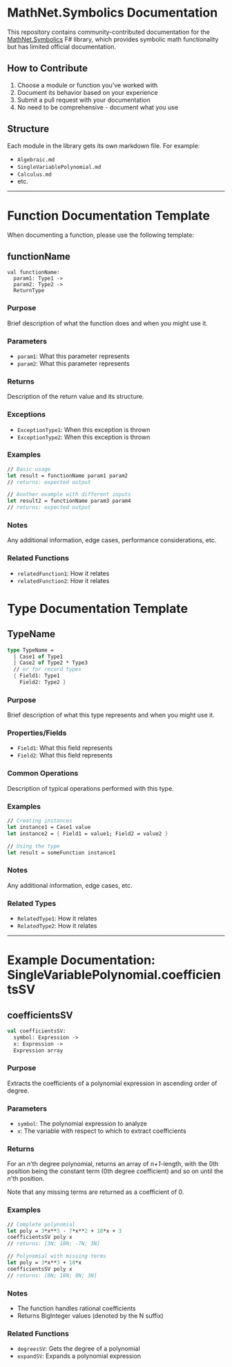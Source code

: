 # MathNet.Symbolics Documentation

This repository contains community-contributed documentation for the [MathNet.Symbolics](https://symbolics.mathdotnet.com/) F# library, which provides symbolic math functionality but has limited official documentation.

## How to Contribute

1. Choose a module or function you've worked with
2. Document its behavior based on your experience
3. Submit a pull request with your documentation
4. No need to be comprehensive - document what you use

## Structure

Each module in the library gets its own markdown file. For example:
- `Algebraic.md`
- `SingleVariablePolynomial.md`
- `Calculus.md`
- etc.

---

# Function Documentation Template

When documenting a function, please use the following template:

## functionName
```
val functionName: 
  param1: Type1 -> 
  param2: Type2 -> 
  ReturnType
```

### Purpose
Brief description of what the function does and when you might use it.

### Parameters
- `param1`: What this parameter represents
- `param2`: What this parameter represents

### Returns
Description of the return value and its structure.

### Exceptions
- `ExceptionType1`: When this exception is thrown
- `ExceptionType2`: When this exception is thrown

### Examples
```fsharp
// Basic usage
let result = functionName param1 param2
// returns: expected output

// Another example with different inputs
let result2 = functionName param3 param4
// returns: expected output
```

### Notes
Any additional information, edge cases, performance considerations, etc.

### Related Functions
- `relatedFunction1`: How it relates
- `relatedFunction2`: How it relates


# Type Documentation Template


## TypeName

```fsharp
type TypeName = 
  | Case1 of Type1
  | Case2 of Type2 * Type3
  // or for record types
  { Field1: Type1
    Field2: Type2 }
```

### Purpose
Brief description of what this type represents and when you might use it.

### Properties/Fields
- `Field1`: What this field represents
- `Field2`: What this field represents

### Common Operations
Description of typical operations performed with this type.

### Examples
```fsharp
// Creating instances
let instance1 = Case1 value
let instance2 = { Field1 = value1; Field2 = value2 }

// Using the type
let result = someFunction instance1
```

### Notes
Any additional information, edge cases, etc.

### Related Types
- `RelatedType1`: How it relates
- `RelatedType2`: How it relates


---

# Example Documentation: SingleVariablePolynomial.coefficientsSV

## coefficientsSV

```fsharp
val coefficientsSV:
  symbol: Expression ->
  x: Expression ->
  Expression array
```

### Purpose
Extracts the coefficients of a polynomial expression in ascending order of degree.

### Parameters
- `symbol`: The polynomial expression to analyze
- `x`: The variable with respect to which to extract coefficients

### Returns
For an *n*'th degree polynomial, returns an array of *n+1*-length, with the 0th position being the constant term (0th degree coefficient) and so on until the *n*'th position.

Note that any missing terms are returned as a coefficient of 0.

### Examples
```fsharp
// Complete polynomial
let poly = 3*x**3 - 7*x**2 + 18*x + 3
coefficientsSV poly x
// returns: [3N; 18N; -7N; 3N]

// Polynomial with missing terms
let poly = 3*x**3 + 18*x
coefficientsSV poly x
// returns: [0N; 18N; 0N; 3N]
```

### Notes
- The function handles rational coefficients
- Returns BigInteger values (denoted by the N suffix)

### Related Functions
- `degreesSV`: Gets the degree of a polynomial
- `expandSV`: Expands a polynomial expression